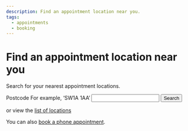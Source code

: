 ```yaml
---
description: Find an appointment location near you.
tags:
  - appointments
  - booking
---
```


# Find an appointment location near you

Search for your nearest appointment locations.

<form action="/cy/locations/search" method="post">
  <div class="form-group">
    <label class="form-label-bold" for="postcode">
      Postcode
      <span class="form-hint">For example, ‘SW1A 1AA’</span>
    </label>
    <input type="text" class="t-postcode form-control" id="postcode" name="postcode" value="" required="true">
    <input type="submit" class="button t-submit" id="btn-search" value="Search">
    <p>or view the <a href="/locations">list of locations</a></p>
  </div>
</form>

<div class="application-notice info-notice">
  <p>You can also <a href="/cy/book-phone">book a phone appointment</a>.</p>
</div>
